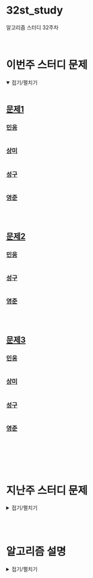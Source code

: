 # 32st_study

알고리즘 스터디 32주차

<br/>

# 이번주 스터디 문제

<details markdown="1" open>
<summary>접기/펼치기</summary>

<br/>

## [문제1](문제주소)

### [민웅](./문제1/민웅.py)

```py

```

### [상미](./문제1/상미.py)

```py

```

### [성구](./문제1/성구.py)

```py
```

### [영준](./문제1/영준.py)

```py
```

<br/>

## [문제2](문제주소)

### [민웅](./문제2/민웅.py)

```py

```

### [성구](./문제2/성구.py)

```py

```

### [영준](./문제2/영준.py)

```py
```

<br/>

## [문제3](문제주소)

### [민웅](./문제3/민웅.py)

```py
```

### [상미](./문제3/상미.py)

```py

```

### [성구](./문제3/성구.py)

```py
```

### [영준](./문제3/영준.py)

```py

```

<br/>

</details>

<br/><br/>

# 지난주 스터디 문제

<details markdown="1">
<summary>접기/펼치기</summary>

<br/>

## [나무 높이](https://swexpertacademy.com/main/code/userProblem/userProblemDetail.do?contestProbId=AYFofW8qpXYDFAR4&categoryId=AYFofW8qpXYDFAR4&categoryType=CODE)

### [민웅](./나무%20높이/민웅.py)

```py
# SW_나무높이
# 30
# 3 2 5 5 5 4 4 5 2 4 3 4 3 5 5 2 5 4 2 5 2 1 5 4 4 3 2 4 2 4
# 2 3 0 0 0 1 1 0 3 1 2 1 2 0 0 3 0 1 3 0 3 4 0 1 1 2 3 1 3 1
# 2 0 0 0 0 1 1 0 0 1 2 1 2 0 0 0 0 1 0 0 0 4 0 1 1 2 0 1 0 1
# 1 1 1 1 1 1 1 1 1 2 2 2 2 2 2
# 14
# 2 2 2 3 2 2 3 4
T = int(input())

for tc in range(1, T+1):
    N = int(input())
    trees = list(map(int, input().split()))
    goal = max(trees)

    for i in range(N):
        trees[i] = goal - trees[i]

    ans = 0
    one = 0
    remain = 0
    for i in range(N):
        tmp = trees[i]
        if tmp % 2:
            trees[i] -= 1
            # 높이가 홀수만큼 남는 날
            one += 1
        remain += trees[i]

    # 홀수날짜에서 1씩 빼고, 나머지를 다 더한값 //2 = 짝수날 기를수 있는날
    remain = remain//2

    # 3가지 경우로 나눠서
    if one > remain:
        ans = remain*2 + 1 + 2*(one-remain-1)
    elif one == remain:
        ans = remain*2
    else:
        ans = one*2 + 2*(2*(remain-one)//3) + (2*(remain-one)%3)

    print(f'#{tc} {ans}')

```

### [상미](./나무%20높이/상미.py)

```py

```

### [성구](./나무%20높이/성구.py)

```py
```

### [영준](./나무%20높이/영준.py)

```py

```

 

</details>

<br/><br/>

# 알고리즘 설명

<details markdown="1">
<summary>접기/펼치기</summary>

</details>
